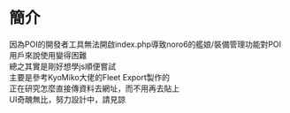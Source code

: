# 簡介

因為POI的開發者工具無法開啟index.php導致noro6的艦娘/裝備管理功能對POI用戶來說使用變得困難  
總之其實是剛好想學js順便嘗試  
主要是參考KyoMiko大佬的Fleet Export製作的  
正在研究怎麼直接傳資料去網址，而不用再去貼上  
UI奇醜無比，努力設計中，請見諒  
